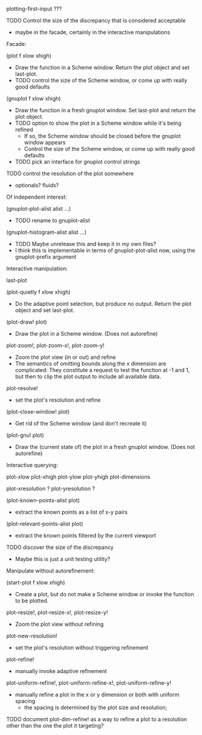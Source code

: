 plotting-first-input ???

TODO Control the size of the discrepancy that is considered acceptable
- maybe in the facade, certainly in the interactive manipulations


Facade:

(plot f xlow xhigh)
- Draw the function in a Scheme window.  Return the plot object and set last-plot.
- TODO control the size of the Scheme window, or come up with really good defaults

(gnuplot f xlow xhigh)
- Draw the function in a fresh gnuplot window.  Set last-plot and
  return the plot object.
- TODO option to show the plot in a Scheme window while it's being refined
  - If so, the Scheme window should be closed before the gnuplot
    window appears
  - Control the size of the Scheme window, or come up with really good defaults
- TODO pick an interface for gnuplot control strings

TODO control the resolution of the plot somewhere
- optionals? fluids?


Of independent interest:

(gnuplot-plot-alist alist ...)
- TODO rename to gnuplot-alist

(gnuplot-histogram-alist alist ...)
- TODO Maybe unrelease this and keep it in my own files?
- I think this is implementable in terms of gnuplot-plot-alist now,
  using the gnuplot-prefix argument


Interactive manipulation:

last-plot

(plot-quietly f xlow xhigh)
- Do the adaptive point selection, but produce no output.  Return the
  plot object and set last-plot.

(plot-draw! plot)
- Draw the plot in a Scheme window.  (Does not autorefine)

plot-zoom!, plot-zoom-x!, plot-zoom-y!
- Zoom the plot view (in or out) and refine
- The semantics of omitting bounds along the x dimension are complicated:
  They constitute a request to test the function at -1 and 1, but then to
  clip the plot output to include all available data.

plot-resolve!
- set the plot's resolution and refine

(plot-close-window! plot)
- Get rid of the Scheme window (and don't recreate it)

(plot-gnu! plot)
- Draw the (current state of) the plot in a fresh gnuplot window.  (Does not
  autorefine)


Interactive querying:

plot-xlow plot-xhigh plot-ylow plot-yhigh plot-dimensions

plot-xresolution ? plot-yresolution ?

(plot-known-points-alist plot)
- extract the known points as a list of x-y pairs

(plot-relevant-points-alist plot)
- extract the known points filtered by the current viewport

TODO discover the size of the discrepancy
- Maybe this is just a unit testing utility?


Manipulate without autorefinement:

(start-plot f xlow xhigh)
- Create a plot, but do not make a Scheme window or invoke the
  function to be plotted.

plot-resize!, plot-resize-x!, plot-resize-y!
- Zoom the plot view without refining

plot-new-resolution!
- set the plot's resolution without triggering refinement

plot-refine!
- manually invoke adaptive refinement

plot-uniform-refine!, plot-uniform-refine-x!, plot-uniform-refine-y!
- manually refine a plot in the x or y dimension or both with uniform spacing
  - the spacing is determined by the plot size and resolution;

TODO document plot-dim-refine! as a way to refine a plot to a
resolution other than the one the plot it targeting?
